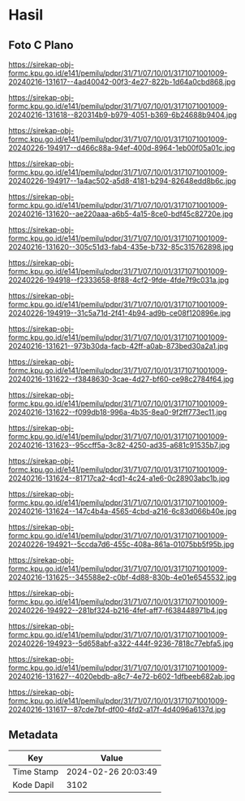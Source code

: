 # Hasil

## Foto C Plano

https://sirekap-obj-formc.kpu.go.id/e141/pemilu/pdpr/31/71/07/10/01/3171071001009-20240216-131617--4ad40042-00f3-4e27-822b-1d64a0cbd868.jpg

https://sirekap-obj-formc.kpu.go.id/e141/pemilu/pdpr/31/71/07/10/01/3171071001009-20240216-131618--820314b9-b979-4051-b369-6b24688b9404.jpg

https://sirekap-obj-formc.kpu.go.id/e141/pemilu/pdpr/31/71/07/10/01/3171071001009-20240226-194917--d466c88a-94ef-400d-8964-1eb00f05a01c.jpg

https://sirekap-obj-formc.kpu.go.id/e141/pemilu/pdpr/31/71/07/10/01/3171071001009-20240226-194917--1a4ac502-a5d8-4181-b294-82648edd8b6c.jpg

https://sirekap-obj-formc.kpu.go.id/e141/pemilu/pdpr/31/71/07/10/01/3171071001009-20240216-131620--ae220aaa-a6b5-4a15-8ce0-bdf45c82720e.jpg

https://sirekap-obj-formc.kpu.go.id/e141/pemilu/pdpr/31/71/07/10/01/3171071001009-20240216-131620--305c51d3-fab4-435e-b732-85c315762898.jpg

https://sirekap-obj-formc.kpu.go.id/e141/pemilu/pdpr/31/71/07/10/01/3171071001009-20240226-194918--f2333658-8f88-4cf2-9fde-4fde7f9c031a.jpg

https://sirekap-obj-formc.kpu.go.id/e141/pemilu/pdpr/31/71/07/10/01/3171071001009-20240226-194919--31c5a71d-2f41-4b94-ad9b-ce08f120896e.jpg

https://sirekap-obj-formc.kpu.go.id/e141/pemilu/pdpr/31/71/07/10/01/3171071001009-20240216-131621--973b30da-facb-42ff-a0ab-873bed30a2a1.jpg

https://sirekap-obj-formc.kpu.go.id/e141/pemilu/pdpr/31/71/07/10/01/3171071001009-20240216-131622--f3848630-3cae-4d27-bf60-ce98c2784f64.jpg

https://sirekap-obj-formc.kpu.go.id/e141/pemilu/pdpr/31/71/07/10/01/3171071001009-20240216-131622--f099db18-996a-4b35-8ea0-9f2ff773ec11.jpg

https://sirekap-obj-formc.kpu.go.id/e141/pemilu/pdpr/31/71/07/10/01/3171071001009-20240216-131623--95ccff5a-3c82-4250-ad35-a681c91535b7.jpg

https://sirekap-obj-formc.kpu.go.id/e141/pemilu/pdpr/31/71/07/10/01/3171071001009-20240216-131624--81717ca2-4cd1-4c24-a1e6-0c28903abc1b.jpg

https://sirekap-obj-formc.kpu.go.id/e141/pemilu/pdpr/31/71/07/10/01/3171071001009-20240216-131624--147c4b4a-4565-4cbd-a216-6c83d066b40e.jpg

https://sirekap-obj-formc.kpu.go.id/e141/pemilu/pdpr/31/71/07/10/01/3171071001009-20240226-194921--5ccda7d6-455c-408a-861a-01075bb5f95b.jpg

https://sirekap-obj-formc.kpu.go.id/e141/pemilu/pdpr/31/71/07/10/01/3171071001009-20240216-131625--345588e2-c0bf-4d88-830b-4e01e6545532.jpg

https://sirekap-obj-formc.kpu.go.id/e141/pemilu/pdpr/31/71/07/10/01/3171071001009-20240226-194922--281bf324-b216-4fef-aff7-f638448971b4.jpg

https://sirekap-obj-formc.kpu.go.id/e141/pemilu/pdpr/31/71/07/10/01/3171071001009-20240226-194923--5d658abf-a322-444f-9236-7818c77ebfa5.jpg

https://sirekap-obj-formc.kpu.go.id/e141/pemilu/pdpr/31/71/07/10/01/3171071001009-20240216-131627--4020ebdb-a8c7-4e72-b602-1dfbeeb682ab.jpg

https://sirekap-obj-formc.kpu.go.id/e141/pemilu/pdpr/31/71/07/10/01/3171071001009-20240216-131617--87cde7bf-df00-4fd2-a17f-4d4096a6137d.jpg


## Metadata

| Key        | Value               |
| ---------- | ------------------- |
| Time Stamp | 2024-02-26 20:03:49 |
| Kode Dapil | 3102                |



